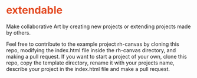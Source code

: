 # <span style="color:rgba(227, 75, 35, 1);">extendable</span>
Make collaborative Art by creating new projects or extending projects made by others. 

Feel free to contribute to the example project rh-canvas by cloning this repo, modifying the index.html file inside the rh-canvas directory, and making a pull request. If you want to start a project of your own, clone this repo, copy the template directory, rename it with your projects name, describe your project in the index.html file and make a pull request.  
